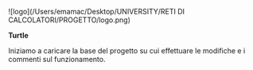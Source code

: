 

![logo](/Users/emamac/Desktop/UNIVERSITY/RETI DI CALCOLATORI/PROGETTO/logo.png)

**Turtle**

Iniziamo a caricare la base del progetto su cui effettuare le modifiche e i commenti sul funzionamento.